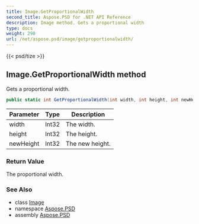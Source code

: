 ```yaml
---
title: Image.GetProportionalWidth
second_title: Aspose.PSD for .NET API Reference
description: Image method. Gets a proportional width
type: docs
weight: 290
url: /net/aspose.psd/image/getproportionalwidth/
---
```

{{< psd/tize >}}
## Image.GetProportionalWidth method

Gets a proportional width.

```csharp
public static int GetProportionalWidth(int width, int height, int newHeight)
```

| Parameter | Type | Description |
| --- | --- | --- |
| width | Int32 | The width. |
| height | Int32 | The height. |
| newHeight | Int32 | The new height. |

### Return Value

The proportional width.

### See Also

* class [Image](../)
* namespace [Aspose.PSD](../../image/)
* assembly [Aspose.PSD](../../../)


